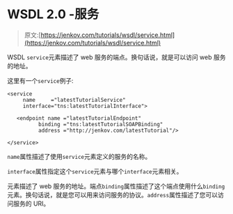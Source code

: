 # WSDL 2.0 -服务

> 原文:[https://jenkov.com/tutorials/wsdl/service.html](https://jenkov.com/tutorials/wsdl/service.html)

WSDL `service`元素描述了 web 服务的端点。换句话说，就是可以访问 web 服务的地址。

这里有一个`service`例子:

```
<service
     name     ="latestTutorialService"
     interface="tns:latestTutorialInterface">

   <endpoint name ="latestTutorialEndpoint"
          binding ="tns:latestTutorialSOAPBinding"
          address ="http://jenkov.com/latestTutorial"/>

</service>

```

`name`属性描述了使用`service`元素定义的服务的名称。

`interface`属性指定这个`service`元素与哪个`interface`元素相关。

元素描述了 web 服务的地址。端点`binding`属性描述了这个端点使用什么`binding`元素。换句话说，就是您可以用来访问服务的协议。`address`属性描述了您可以访问服务的 URI。